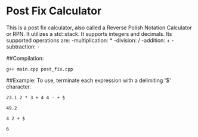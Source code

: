# Post Fix Calculator
This is a post fix calculator, also called a Reverse Polish Notation Calculator
or RPN. It utilizes a std::stack. It supports integers and decimals. Its supported
operations are:
-multiplication: *
-division: /
-addition: +
-subtraction: -


##Compilation:
```
g++ main.cpp post_fix.cpp
```


##Example:
To use, terminate each expression with a delimiting '$' character.
```
23.1 2 * 3 + 4 4 - + $

49.2

4 2 + $

6
```
